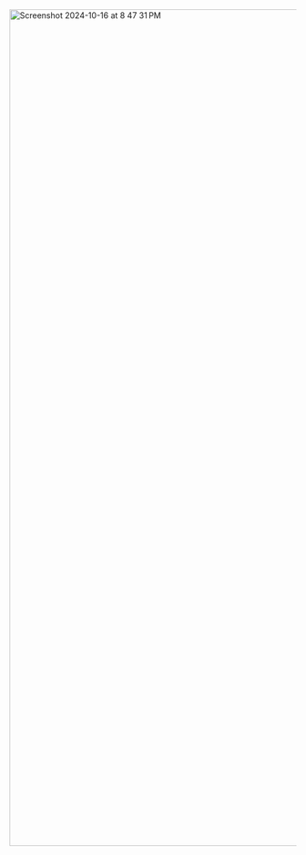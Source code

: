<img width="1470" alt="Screenshot 2024-10-16 at 8 47 31 PM" src="https://github.com/user-attachments/assets/30d9ffd0-1fe9-4b07-91a7-8fc444911a02">
